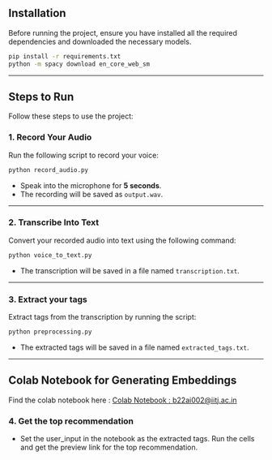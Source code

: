 ## Installation

Before running the project, ensure you have installed all the required dependencies and downloaded the necessary models.

```bash
pip install -r requirements.txt
python -m spacy download en_core_web_sm
```

---

## Steps to Run

Follow these steps to use the project:

### 1. Record Your Audio
Run the following script to record your voice:

```bash
python record_audio.py
```

- Speak into the microphone for **5 seconds**.
- The recording will be saved as `output.wav`.

---

### 2. Transcribe Into Text
Convert your recorded audio into text using the following command:

```bash
python voice_to_text.py
```

- The transcription will be saved in a file named `transcription.txt`.

---

### 3. Extract your tags
Extract tags from the transcription by running the script:

```bash
python preprocessing.py
```

- The extracted tags will be saved in a file named `extracted_tags.txt`.

---

## Colab Notebook for Generating Embeddings

Find the colab notebook here : [Colab Notebook : b22ai002@iitj.ac.in](https://colab.research.google.com/drive/1X6qDHoGEqQzxzz1wXFxEZaNliE5qCMyt?usp=sharing)

### 4. Get the top recommendation

- Set the user_input in the notebook as the extracted tags. Run the cells and get the preview link for the top recommendation.